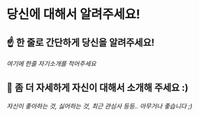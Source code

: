 # 당신에 대해서 알려주세요!

## ☝️ 한 줄로 간단하게 당신을 알려주세요!

_여기에 한줄 자기소개를 적어주세요_

## 🙌 좀 더 자세하게 자신이 대해서 소개해 주세요 :)

_자신이 좋아하는 것, 싫어하는 것, 최근 관심사 등등.. 아무거나 좋습니다 ;)_
